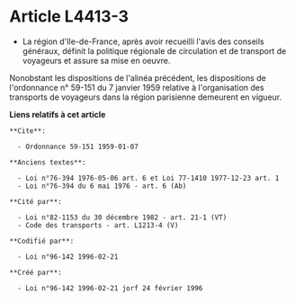 # Article L4413-3

- La région d'Ile-de-France, après avoir recueilli l'avis des conseils généraux, définit la politique régionale de
circulation et de transport de voyageurs et assure sa mise en oeuvre.

Nonobstant les dispositions de l'alinéa précédent, les dispositions de l'ordonnance n° 59-151 du 7 janvier 1959 relative à
l'organisation des transports de voyageurs dans la région parisienne demeurent en vigueur.

**Liens relatifs à cet article**

	**Cite**:

	  - Ordonnance 59-151 1959-01-07

	**Anciens textes**:

	  - Loi n°76-394 1976-05-06 art. 6 et Loi 77-1410 1977-12-23 art. 1
	  - Loi n°76-394 du 6 mai 1976 - art. 6 (Ab)

	**Cité par**:

	  - Loi n°82-1153 du 30 décembre 1982 - art. 21-1 (VT)
	  - Code des transports - art. L1213-4 (V)

	**Codifié par**:

	  - Loi n°96-142 1996-02-21

	**Créé par**:

	  - Loi n°96-142 1996-02-21 jorf 24 février 1996
